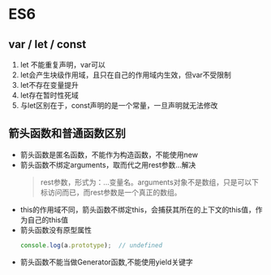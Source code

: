 # ES6

## var / let / const
1. let 不能重复声明，var可以
2. let会产生块级作用域，且只在自己的作用域内生效，但var不受限制
3. let不存在变量提升
4. let存在暂时性死域
5. 与let区别在于，const声明的是一个常量，一旦声明就无法修改

## 箭头函数和普通函数区别
* 箭头函数是匿名函数，不能作为构造函数，不能使用new
* 箭头函数不绑定arguments，取而代之用rest参数...解决
  >rest参数，形式为：...变量名。arguments对象不是数组，只是可以下标访问而已，而rest参数是一个真正的数组。
* this的作用域不同，箭头函数不绑定this，会捕获其所在的上下文的this值，作为自己的this值
* 箭头函数没有原型属性
  ```js
  console.log(a.prototype);  // undefined
  ```
* 箭头函数不能当做Generator函数,不能使用yield关键字